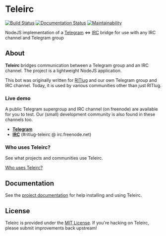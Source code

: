 Teleirc
=======

[![Build Status](https://travis-ci.org/RITlug/teleirc.svg?branch=devel)](https://travis-ci.org/RITlug/teleirc)
[![Documentation Status](https://readthedocs.org/projects/teleirc/badge/?version=latest)](http://teleirc.readthedocs.io/en/latest/?badge=latest)
[![Maintainability](https://api.codeclimate.com/v1/badges/f26acd099b16fce789b3/maintainability)](https://codeclimate.com/github/RITlug/teleirc/maintainability)

NodeJS implementation of a [Telegram](https://telegram.org/) <=>
[IRC](https://en.wikipedia.org/wiki/Internet_Relay_Chat) bridge for use with any
IRC channel and Telegram group


## About

**Teleirc** bridges communication between a Telegram group and an IRC channel.
The project is a lightweight NodeJS application.

This bot was originally written for [RITlug](http://ritlug.com) and our own
Telegram group and IRC channel. Today, it is used by various communities other
than just RITlug.

### Live demo

A public Telegram supergroup and IRC channel (on freenode) are available for you
to test. Our (small) development community is also found in these channels too.

* **[Telegram](https://t.me/teleirc)**
* **[IRC](https://webchat.freenode.net/?channels=ritlug-teleirc)** (#ritlug-teleirc @ irc.freenode.net)

### Who uses Teleirc?

See what projects and communities use Teleirc.

[Who uses Teleirc?](https://teleirc.readthedocs.io/en/latest/who-uses-teleirc/ "Who uses Teleirc?")


## Documentation

See the [project documentation](https://teleirc.readthedocs.io/) for help
installing and using Teleirc.


## License

Teleirc is provided under the
[MIT License](https://github.com/RITlug/teleirc/blob/master/LICENSE). If you're
hacking on Teleirc, please submit improvements back upstream!
